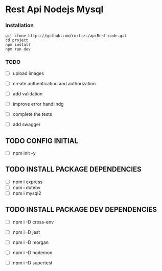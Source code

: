 # Rest Api Nodejs Mysql

### Installation
```
git clone https://github.com/rortizs/apiRest-node.git
cd project
npm install
npm run dev
```

### TODO

- [ ] upload images
- [ ] create authentication and authorization
- [ ] add validation 
- [ ] improve error handlindg
- [ ] complete the tests
- [ ] add swagger


## TODO CONFIG INITIAL
- [ ] npm init -y


## TODO INSTALL PACKAGE DEPENDENCIES
- [ ] npm i express
- [ ] npm i dotenv
- [ ] npm i mysql2

## TODO INSTALL PACKAGE DEV DEPENDENCIES
- [ ] npm i -D cross-env
- [ ] npm i -D jest
- [ ] npm i -D morgan
- [ ] npm i -D nodemon
- [ ] npm i -D supertest


